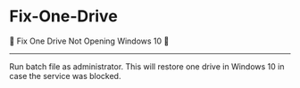 # Fix-One-Drive

:muscle: Fix One Drive Not Opening Windows 10 :muscle:

----

Run batch file as administrator. This will restore one drive in Windows 10 in case the service was blocked.


